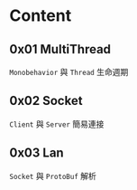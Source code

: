 # Content

## 0x01 MultiThread
`Monobehavior` 與 `Thread` 生命週期

## 0x02 Socket
`Client` 與 `Server` 簡易連接

## 0x03 Lan
`Socket` 與 `ProtoBuf` 解析
